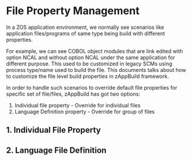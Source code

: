 # File Property Management

In a ZOS application environment, we normally see scenarios like application files/programs of same type being build with different properties. 

For example, we can see COBOL object modules that are link edited with option NCAL and without option NCAL under the same application for different purpose. This used to be customized in legacy SCMs using process type/name used to build the file. This documents talks about how to customize the file level build properties in zAppBuild framework. 

In order to handle such scenarios to override default file properties for specific set of file/files, zAppBuild has got two options:
  1. Individual file property -  Override for individual files
  2. Language Definition property - Override for group of files


## 1. Individual File Property




## 2. Language File Definition